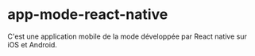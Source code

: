 # app-mode-react-native
C'est une application mobile de la mode développée par React native sur iOS et Android.
